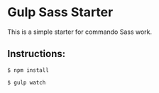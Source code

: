# Gulp Sass Starter

This is a simple starter for commando Sass work. 

## Instructions:
 
	$ npm install

	$ gulp watch